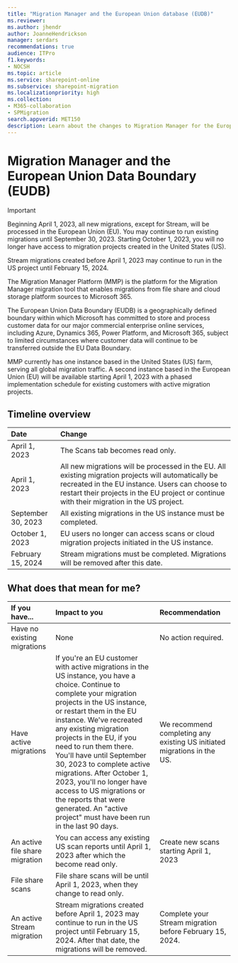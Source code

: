```yaml
---
title: "Migration Manager and the European Union database (EUDB)"
ms.reviewer: 
ms.author: jhendr
author: JoanneHendrickson
manager: serdars
recommendations: true
audience: ITPro
f1.keywords:
- NOCSH
ms.topic: article
ms.service: sharepoint-online
ms.subservice: sharepoint-migration
ms.localizationpriority: high
ms.collection: 
- M365-collaboration
- SPMigration
search.appverid: MET150
description: Learn about the changes to Migration Manager for the European Union and how data is processed.
---
```


# Migration Manager and the European Union Data Boundary (EUDB)

>[!Important]
>Beginning April 1, 2023, all new migrations, except for Stream, will be processed in the European Union (EU). 
>You may continue to run existing migrations until September 30, 2023. Starting October 1, 2023, you will no longer have access to migration projects created in the United States (US).
>
>Stream migrations created before April 1, 2023 may continue to run in the US project until February 15, 2024.

The Migration Manager Platform (MMP) is the platform for the Migration Manager migration tool that enables migrations from file share and cloud storage platform sources to Microsoft 365. 

The European Union Data Boundary (EUDB) is a geographically defined boundary within which Microsoft has committed to store and process customer data for our major commercial enterprise online services, including Azure, Dynamics 365, Power Platform, and Microsoft 365, subject to limited circumstances where customer data will continue to be transferred outside the EU Data Boundary.

MMP currently has one instance based in the United States (US) farm, serving all global migration traffic. A second instance based in the European Union (EU) will be available starting April 1, 2023 with a phased implementation schedule for existing customers with active migration projects.


## Timeline overview

|Date|Change|
|:-----|:-----|
|April 1, 2023|The Scans tab becomes read only.|
|April 1, 2023|All new migrations will be processed in the EU. All existing migration projects will automatically be recreated in the EU instance.  Users can choose to restart their projects in the EU project or continue with their migration in the US project.|
|September 30, 2023|All existing migrations in the US instance must be completed.|
|October 1, 2023|EU users no longer can access scans or cloud migration projects initiated in the US instance.|
|February 15, 2024|Stream migrations must be completed. Migrations will be removed after this date.| 

## What does that mean for me?


|If you have...|Impact to you|Recommendation|
|:-----|:-----|:-----|
|Have no existing migrations|None|No action required.||
|Have active migrations|If you're an EU customer with active migrations in the US instance, you have a choice. Continue to complete your migration projects in the US instance, or restart them in the EU instance.  We've recreated any existing migration projects in the EU, if you need to run them there. You'll have until September 30, 2023 to complete active migrations. After October 1, 2023, you'll no longer have access to US migrations or the reports that were generated.  An "active project" must have been run in the last 90 days. |We recommend completing any existing US initiated migrations in the US.|
|An active file share migration|You can access any existing US scan reports until April 1, 2023 after which the become read only.|Create new scans starting April 1, 2023 |
|File share scans|File share scans will be until April 1, 2023, when they change to read only. |
|An active Stream migration|Stream migrations created before April 1, 2023 may continue to run in the US project until February 15, 2024. After that date, the migrations will be removed. |Complete your Stream migration before February 15, 2024.|